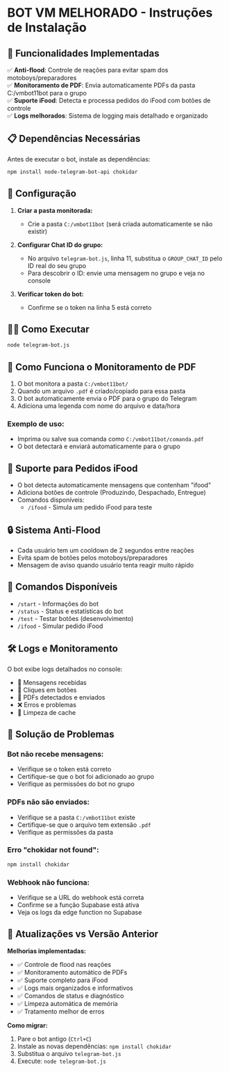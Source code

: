 # BOT VM MELHORADO - Instruções de Instalação

## 🚀 Funcionalidades Implementadas

✅ **Anti-flood**: Controle de reações para evitar spam dos motoboys/preparadores  
✅ **Monitoramento de PDF**: Envia automaticamente PDFs da pasta C:/vmbot11bot para o grupo  
✅ **Suporte iFood**: Detecta e processa pedidos do iFood com botões de controle  
✅ **Logs melhorados**: Sistema de logging mais detalhado e organizado  

## 📋 Dependências Necessárias

Antes de executar o bot, instale as dependências:

```bash
npm install node-telegram-bot-api chokidar
```

## 🔧 Configuração

1. **Criar a pasta monitorada:**
   - Crie a pasta `C:/vmbot11bot` (será criada automaticamente se não existir)

2. **Configurar Chat ID do grupo:**
   - No arquivo `telegram-bot.js`, linha 11, substitua o `GROUP_CHAT_ID` pelo ID real do seu grupo
   - Para descobrir o ID: envie uma mensagem no grupo e veja no console

3. **Verificar token do bot:**
   - Confirme se o token na linha 5 está correto

## 🏃‍♂️ Como Executar

```bash
node telegram-bot.js
```

## 📁 Como Funciona o Monitoramento de PDF

1. O bot monitora a pasta `C:/vmbot11bot/`
2. Quando um arquivo `.pdf` é criado/copiado para essa pasta
3. O bot automaticamente envia o PDF para o grupo do Telegram
4. Adiciona uma legenda com nome do arquivo e data/hora

### Exemplo de uso:
- Imprima ou salve sua comanda como `C:/vmbot11bot/comanda.pdf`
- O bot detectará e enviará automaticamente para o grupo

## 🍔 Suporte para Pedidos iFood

- O bot detecta automaticamente mensagens que contenham "ifood"
- Adiciona botões de controle (Produzindo, Despachado, Entregue)
- Comandos disponíveis:
  - `/ifood` - Simula um pedido iFood para teste

## 🔒 Sistema Anti-Flood

- Cada usuário tem um cooldown de 2 segundos entre reações
- Evita spam de botões pelos motoboys/preparadores
- Mensagem de aviso quando usuário tenta reagir muito rápido

## 📱 Comandos Disponíveis

- `/start` - Informações do bot
- `/status` - Status e estatísticas do bot
- `/test` - Testar botões (desenvolvimento)
- `/ifood` - Simular pedido iFood

## 🛠️ Logs e Monitoramento

O bot exibe logs detalhados no console:
- 💬 Mensagens recebidas
- 🔘 Cliques em botões
- 📄 PDFs detectados e enviados
- ❌ Erros e problemas
- 🧹 Limpeza de cache

## 🚨 Solução de Problemas

### Bot não recebe mensagens:
- Verifique se o token está correto
- Certifique-se que o bot foi adicionado ao grupo
- Verifique as permissões do bot no grupo

### PDFs não são enviados:
- Verifique se a pasta `C:/vmbot11bot` existe
- Certifique-se que o arquivo tem extensão `.pdf`
- Verifique as permissões da pasta

### Erro "chokidar not found":
```bash
npm install chokidar
```

### Webhook não funciona:
- Verifique se a URL do webhook está correta
- Confirme se a função Supabase está ativa
- Veja os logs da edge function no Supabase

## 🔄 Atualizações vs Versão Anterior

**Melhorias implementadas:**
- ✅ Controle de flood nas reações
- ✅ Monitoramento automático de PDFs
- ✅ Suporte completo para iFood
- ✅ Logs mais organizados e informativos
- ✅ Comandos de status e diagnóstico
- ✅ Limpeza automática de memória
- ✅ Tratamento melhor de erros

**Como migrar:**
1. Pare o bot antigo (`Ctrl+C`)
2. Instale as novas dependências: `npm install chokidar`
3. Substitua o arquivo `telegram-bot.js`
4. Execute: `node telegram-bot.js`